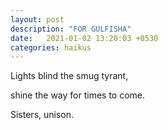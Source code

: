 ```yaml
---
layout: post
description: "FOR GULFISHA"
date:   2021-01-02 13:20:03 +0530
categories: haikus
---
```

Lights blind the smug tyrant,

shine the way for times to come.

Sisters, unison.

